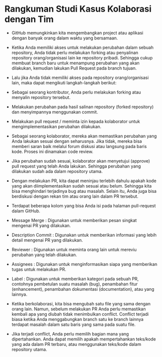 # Rangkuman Studi Kasus Kolaborasi dengan Tim

- GitHub memungkinkan kita mengembangkan project atau aplikasi dengan banyak orang dalam waktu yang bersamaan.

- Ketika Anda memiliki akses untuk melakukan perubahan dalam sebuah repository, Anda tidak perlu melakukan forking atau penyalinan repository orang/organisasi lain ke repository pribadi. Sehingga cukup membuat branch baru untuk menampung perubahan yang akan dilakukan, kemudian lakukan Pull Request pada branch tujuan.

- Lalu jika Anda tidak memiliki akses pada repository orang/organisasi lain, maka dapat mengikuti langkah-langkah berikut:
 - Sebagai seorang kontributor, Anda perlu melakukan forking atau menyalin repository tersebut.
 - Melakukan perubahan pada hasil salinan repository (forked repository) dan menyimpannya menggunakan commit.
 - Melakukan pull request / meminta izin kepada kolaborator untuk mengimplementasikan perubahan dilakukan.
 - Sebagai seorang kolaborator, mereka akan memastikan perubahan yang Anda lakukan sesuai dengan seharusnya. Jika tidak, mereka bisa memberi saran baik melalui forum diskusi atau langsung pada baris kode. Proses ini dinamakan code review.
 - Jika perubahan sudah sesuai, kolaborator akan menyetujui (approve) pull request yang telah Anda lakukan. Sehingga perubahan yang dilakukan sudah ada dalam repository utama.

- Dengan melakukan PR, kita dapat meninjau terlebih dahulu apakah kode yang akan diimplementasikan sudah sesuai atau belum. Sehingga kita bisa menghindari terjadinya bug atau masalah. Selain itu, Anda juga bisa berdiskusi dengan rekan tim atau orang lain dalam PR tersebut.

- Terdapat beberapa kolom yang bisa Anda isi pada halaman pull-request dalam GitHub.

 - Message Merge : Digunakan untuk memberikan pesan singkat mengenai PR yang dilakukan.
 - Description Commit : Digunakan untuk memberikan informasi yang lebih detail mengenai PR yang dilakukan.
 - Reviewer : Digunakan untuk meminta orang lain untuk mereviu perubahan yang telah dilakukan.
 - Assignees : Digunakan untuk menginformasikan siapa yang memberikan tugas untuk melakukan PR.
 - Label : Digunakan untuk memberikan kategori pada sebuah PR, contohnya pembetulan suatu masalah (bug), penambahan fitur (enhancement), penambahan dokumentasi (documentation), atau yang lainnya.

- Ketika berkolaborasi, kita bisa mengubah satu file yang sama dengan orang lain. Namun, sebelum melakukan PR Anda perlu memastikan kembali apa yang diubah tidak menimbulkan conflict. Conflict terjadi biasa ketika Anda menggabungkan branch satu ke branch lainnya terdapat masalah dalam satu baris yang sama pada suatu file.

- Jika terjadi conflict, Anda perlu memilih bagian mana yang dipertahankan. Anda dapat memilih apakah mempertahankan teks/kode yang ada dalam PR terbaru, atau menggunakan teks/kode dalam repository utama.